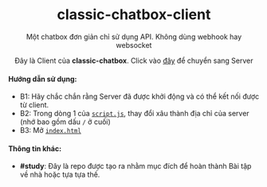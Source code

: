 <h1 align="center">classic-chatbox-client</h1>

<p align="center">Một chatbox đơn giản chỉ sử dụng API. Không dùng webhook hay websocket</p>
<p align="center">Đây là Client của <b>classic-chatbox</b>. Click vào <a href="https://github.com/thanhgaming5550/classic-chatbox-server">đây</a> để chuyển sang Server</p>

#### Hướng dẫn sử dụng:
- B1: Hãy chắc chắn rằng Server đã được khởi động và có thể kết nối được từ client. 
- B2: Trong dòng 1 của <a href="https://github.com/thanhgaming5550/classic-chatbox-client/blob/main/script.js">`script.js`</a>, thay đổi xâu thành địa chỉ của server (nhớ bao gồm dấu `/` ở cuối)
- B3: Mở <a href="https://github.com/thanhgaming5550/classic-chatbox-client/blob/main/index.html">`index.html`</a>

#### Thông tin khác:
- **#study**: Đây là repo được tạo ra nhằm mục đích để hoàn thành Bài tập về nhà hoặc tựa tựa thế.
